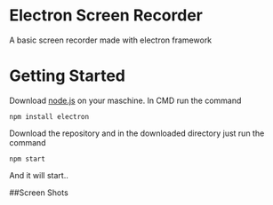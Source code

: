 # Electron Screen Recorder
A basic screen recorder made with electron framework

# Getting Started
Download [node.js](https://nodejs.org/en/download/) on your maschine.
In CMD run the command

```node
npm install electron
```
Download the repository and in the downloaded directory just run the command 

```node
npm start
```
And it will start..

##Screen Shots


